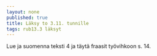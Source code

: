 ```yaml
---
layout: none
published: true
title: Läksy to 3.11. tunnille
tags: rub13.3 läksyt
---
```

Lue ja suomenna teksti 4 ja täytä fraasit työvihkoon s. 14.
